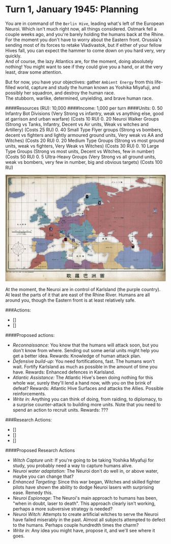 # Turn 1, January 1945: Planning

You are in command of the `Berlin Hive`, leading what's left of the European Neuroi. Which isn't much right now, all things considered. Ostmark fell a couple weeks ago, and you're barely holding the humans back at the Rhine.  
For the moment you don't have to worry about the Eastern front. Orussia's sending most of its forces to retake Vladivastok, but if either of your fellow Hives fall, you can expect the hammer to come down on you hard very, very quickly.  
And of course, the lazy Atlantics are, for the moment, doing absolutely nothing! You might want to see if they could give you a hand, or at the very least, draw some attention.

But for now, you have your objectives: gather `Ambient Energy` from this life-filled world, capture and study the human known as Yoshika Miyafuji, and possibly her squadron, and destroy the human race.  
The stubborn, warlike, determined, unyielding, and brave human race.

####Resources (RU): 10,000
####Income: 1,000 per turn
####Units:
0. 50 Infantry Bot Divisions (Very Strong vs infantry, weak vs anything else, good at garrison and urban warfare) (Costs 10 RU)
0. 20 Neuroi Walker Groups (Strong vs Tanks, Infantry, Decent vs Air units, Weak vs witches and Artillery) (Costs 25 RU)
0. 40 Small Type Flyer groups (Strong vs bombers, decent vs fighters and lightly armoured ground units, Very weak vs AA and Witches) (Costs 20 RU)
0. 20 Medium Type Groups (Strong vs most ground units, weak vs fighters, Very Weak vs Witches) (Costs 30 RU)
0. 10 Large Type Groups (Strong vs most units, Decent vs Witches, few in number) (Costs 50 RU)
0. 5 Ultra-Heavy Groups (Very Strong vs all ground units, weak vs bombers, very few in number, big and obvious targets) (Costs 100 RU)

![Map of Europe as of now](../images/t01_euro_map.jpg)

At the moment, the Neuroi are in control of Karlsland (the purple country). At least the parts of it that are east of the Rhine River.
Humans are all around you, though the Eastern front is at least relatively safe.


###Actions:  
- []  
- []

####Proposed actions:
- *Reconnaissance:* You know that the humans will attack soon, but you don't know from where. Sending out some aerial units might help you get a better idea.
Rewards: Knowledge of human attack plan.
- *Defensive build-up:* You need fortifications, fast. The humans won't wait. Fortify Karlsland as much as possible in the amount of time you have.
Rewards: Enhanced defences in Karlsland.
- *Atlantic Assistance:* The Atlantic Hive's been doing nothing for this whole war, surely they'll lend a hand now, with you on the brink of defeat?
Rewards: Atlantic Hive Surfaces and attacks the Allies. Possible reinforcements.
- *Write in:* Anything you can think of doing, from raiding, to diplomacy, to a surprise counter-attack to building more units. Note that you need to spend an action to recruit units.
Rewards: ???

###Research Actions:  
- []  
- []  
- []  

####Proposed Research Actions
- *Witch Capture unit:* If you're going to be taking Yoshika Miyafuji for study, you probably need a way to capture humans alive.
- *Neuroi water adaptation:* The Neuroi don't do well in, or above water, maybe you can change that?
- *Enhanced Targeting:* Since this war began, Witches and skilled fighter pilots have shown the ability to dodge Neuroi lasers with surprising ease. Remedy this.
- *Neuroi Espionage*: The Neuroi's main approach to humans has been, "when in doubt, laser to death". This approach clearly isn't working, perhaps a more subversive strategy is needed?
- *Neuroi Witch:* Attempts to create artificial witches to serve the Neuroi have failed miserably in the past. Almost all subjects attempted to defect to the humans. Perhaps couple hundredth times the charm?
- *Write in:* Any idea you might have, propose it, and we'll see where it goes.
